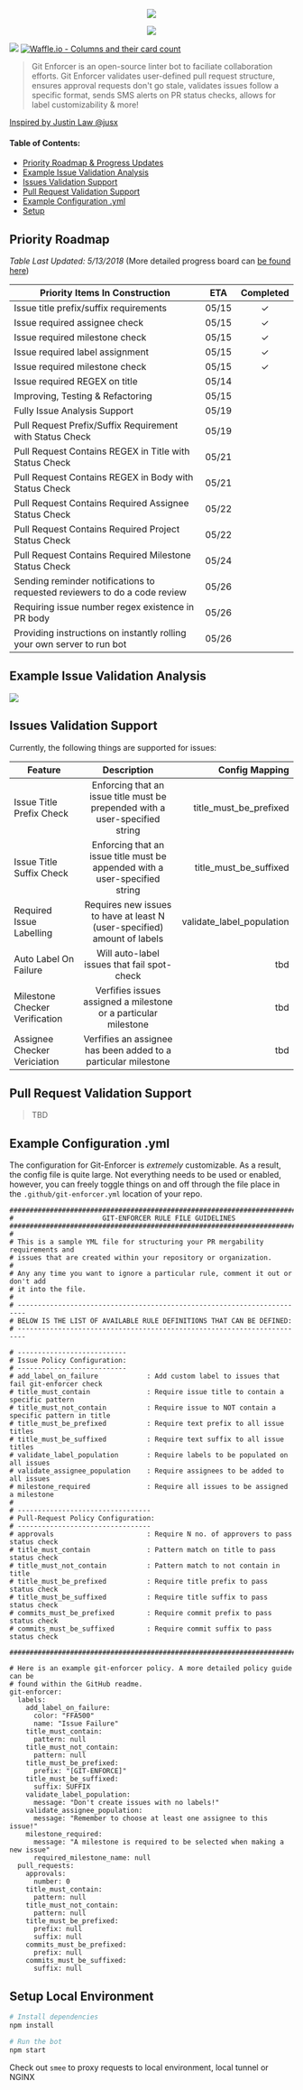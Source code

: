 
<p align="center">
  <img src="https://i.imgur.com/tOQ5Bhh.png"/>
</p>


<p align="center">
  <a href="https://github.com/apps/git-enforcer">
    <img src="https://i.imgur.com/0n2G4WX.png"/>
  </a>
</p>

![](https://img.shields.io/badge/GitEnforcer-v0.0.1-green.svg)
[![Waffle.io - Columns and their card count](https://badge.waffle.io/Schachte/Git-Enforcer.svg?columns=all)](https://waffle.io/Schachte/Git-Enforcer)

> Git Enforcer is an open-source linter bot to faciliate collaboration efforts. Git Enforcer validates user-defined pull request structure, ensures approval requests don't go stale, validates issues follow a specific format, sends SMS alerts on PR status checks, allows for label customizability & more!

[Inspired by Justin Law @jusx](https://github.com/jusx)

#### Table of Contents: 

- [Priority Roadmap & Progress Updates](#priority-roadmap)
- [Example Issue Validation Analysis](#example-issue-validation-analysis)
- [Issues Validation Support](#issues-validation-support)
- [Pull Request Validation Support](#pull-request-validation-support)
- [Example Configuration .yml](#example-configuration-yml)
- [Setup](#setup-local-environment)


## Priority Roadmap

_Table Last Updated: 5/13/2018_ (More detailed progress board can [be found here](https://waffle.io/Schachte/Git-Enforcer))

| Priority Items In Construction | ETA | Completed | 
| ------------- |:-------------: | :-------------: |
| Issue title prefix/suffix requirements |  05/15 | ✓ |
| Issue required assignee check |  05/15 | ✓ |
| Issue required milestone check |  05/15 | ✓ |
| Issue required label assignment  |  05/15 | ✓ |
| Issue required milestone check |  05/15 | ✓ |
| Issue required REGEX on title |  05/14 |  |
| Improving, Testing & Refactoring |  05/15 |  |
| Fully Issue Analysis Support      |  05/19 | |
| Pull Request Prefix/Suffix Requirement with Status Check      |  05/19 | |
| Pull Request Contains REGEX in Title with Status Check      |  05/21 | |
| Pull Request Contains REGEX in Body with Status Check      |  05/21 | |
| Pull Request Contains Required Assignee Status Check |  05/22 | |
| Pull Request Contains Required Project Status Check |  05/22 | |
| Pull Request Contains Required Milestone Status Check |  05/24 | |
| Sending reminder notifications to requested reviewers to do a code review | 05/26 | |
| Requiring issue number regex existence in PR body | 05/26 | |
| Providing instructions on instantly rolling your own server to run bot | 05/26 | |

## Example Issue Validation Analysis
![](https://i.imgur.com/Glqiyrv.png)

## Issues Validation Support

Currently, the following things are supported for issues:

| Feature        | Description           | Config Mapping  |
| ------------- |:-------------:| -----:|
| Issue Title Prefix Check      | Enforcing that an issue title must be prepended with a user-specified string | title_must_be_prefixed |
| Issue Title Suffix Check      | Enforcing that an issue title must be appended with a user-specified string      |   title_must_be_suffixed |
| Required Issue Labelling | Requires new issues to have at least N (user-specified) amount of labels      |    validate_label_population |
| Auto Label On Failure | Will auto-label issues that fail spot-check      |    tbd |
| Milestone Checker Verification | Verfifies issues assigned a milestone or a particular milestone      |    tbd |
| Assignee Checker Vericiation | Verfifies an assignee has been added to a particular milestone      |    tbd |


## Pull Request Validation Support

> TBD
    
## Example Configuration .yml

The configuration for Git-Enforcer is _extremely_ customizable. As a result, the config file is quite large. Not everything needs to be used or enabled, however, you can freely toggle things on and off through the file place in the `.github/git-enforcer.yml` location of your repo. 

```
#############################################################################
#                      GIT-ENFORCER RULE FILE GUIDELINES
#############################################################################
#
# This is a sample YML file for structuring your PR mergability requirements and
# issues that are created within your repository or organization.
#
# Any any time you want to ignore a particular rule, comment it out or don't add
# it into the file.
#
# ------------------------------------------------------------------------
# BELOW IS THE LIST OF AVAILABLE RULE DEFINITIONS THAT CAN BE DEFINED:
# ------------------------------------------------------------------------

# ---------------------------
# Issue Policy Configuration:
# ---------------------------
# add_label_on_failure            : Add custom label to issues that fail git-enforcer check
# title_must_contain              : Require issue title to contain a specific pattern
# title_must_not_contain          : Require issue to NOT contain a specific pattern in title
# title_must_be_prefixed          : Require text prefix to all issue titles
# title_must_be_suffixed          : Require text suffix to all issue titles
# validate_label_population       : Require labels to be populated on all issues
# validate_assignee_population    : Require assignees to be added to all issues
# milestone_required              : Require all issues to be assigned a milestone
#
# ---------------------------------
# Pull-Request Policy Configuration:
# ---------------------------------
# approvals                       : Require N no. of approvers to pass status check
# title_must_contain              : Pattern match on title to pass status check
# title_must_not_contain          : Pattern match to not contain in title 
# title_must_be_prefixed          : Require title prefix to pass status check
# title_must_be_suffixed          : Require title suffix to pass status check
# commits_must_be_prefixed        : Require commit prefix to pass status check
# commits_must_be_suffixed        : Require commit suffix to pass status check

#############################################################################

# Here is an example git-enforcer policy. A more detailed policy guide can be
# found within the GitHub readme.
git-enforcer:
  labels:
    add_label_on_failure:
      color: "FFA500"
      name: "Issue Failure"
    title_must_contain:
      pattern: null
    title_must_not_contain:
      pattern: null
    title_must_be_prefixed:
      prefix: "[GIT-ENFORCE]"
    title_must_be_suffixed:
      suffix: SUFFIX
    validate_label_population:
      message: "Don't create issues with no labels!"
    validate_assignee_population:
      message: "Remember to choose at least one assignee to this issue!"
    milestone_required:
      message: "A milestone is required to be selected when making a new issue"
      required_milestone_name: null
  pull_requests:
    approvals:
      number: 0
    title_must_contain:
      pattern: null
    title_must_not_contain:
      pattern: null
    title_must_be_prefixed:
      prefix: null
      suffix: null
    commits_must_be_prefixed:
      prefix: null
    commits_must_be_suffixed:
      suffix: null

```

 
## Setup Local Environment

```sh
# Install dependencies
npm install

# Run the bot
npm start
```

Check out `smee` to proxy requests to local environment, local tunnel or NGINX
